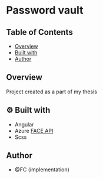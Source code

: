 # Password vault

## Table of Contents
- [Overview](#overview)
- [Built with](#-built-with)
- [Author](#author)

## Overview
Project created as a part of my thesis


## ⚙ Built with
- Angular
- Azure [FACE API](https://azure.microsoft.com/en-us/services/cognitive-services/face/)
- Scss

## Author
- @FC (implementation)
